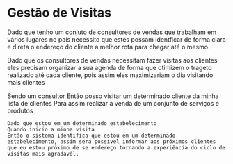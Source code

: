 # Gestão de Visitas

Dado que tenho um conjuto de consultores de vendas que trabalham em vários lugares no país necessito que estes possam identficar de forma clara e direta o endereço do cliente a melhor rota para chegar até o mesmo.

Dado que os consultores de vendas necessitam fazer visitas aos clientes eles precisam organizar a sua agenda de forma que otimizem o trageto realizado até cada cliente, pois assim eles maximizariam o dia visitando mais clientes


Sendo um consultor
Então posso visitar um determinado cliente da minha lista de clientes
Para assim realizar a venda de um conjunto de serviços e produtos

    Dado que estou em um determinado estabelecimento
    Quando inicio a minha visita
    Então o sistema identifica que estou em um determinado estabelecimento, assim será possível informar aos próximos clientes que eu estou próximo de se endereço tornando a experiência do ciclo de visitas mais agradavél.


    
     